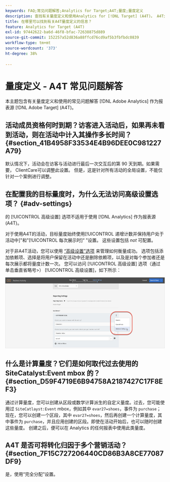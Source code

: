 ```yaml
---
keywords: FAQ;常见问题解答;Analytics for Target;A4T;量度;量度定义
description: 查找有关量度定义和使用Analytics for [!DNL Target] (A4T)。 A4T允许您将Analytics报表与Adobe结合使用 [!DNL Target] 活动。
title: 在哪里可以找到有关A4T量度定义的信息？
feature: Analytics for Target (A4T)
exl-id: 97442622-ba6d-46f8-bfac-72638875d889
source-git-commit: 152257a52d836a88ffcd76cd9af5b3fbfbdc0839
workflow-type: tm+mt
source-wordcount: '373'
ht-degree: 38%

---
```


# 量度定义 - A4T 常见问题解答

本主题包含有关量度定义和使用的常见问题解答 [!DNL Adobe Analytics] 作为报表源 [!DNL Adobe Target] (A4T)。

## 活动成员资格何时到期？访客进入活动后，如果再未看到活动，则在活动中计入其操作多长时间？ {#section_41B4958F33534E4B96DEE0C981227A79}

默认情况下，活动会在访客与活动进行最后一次交互后的第 90 天到期。如果需要， ClientCare可以调整此设置。 但是，这是针对所有活动的全局设置，不能仅针对一个案例进行调整。

## 在配置我的目标量度时，为什么无法访问高级设置选项？ {#adv-settings}

的 [!UICONTROL 高级设置] 选项不适用于使用 [!DNL Analytics] 作为报表源(A4T)。

对于使用A4T的活动，目标量度始终使用[!UICONTROL 递增计数并保持用户处于活动中]&quot;和&quot;[!UICONTROL 每次展示时]“ ”设置。 这些设置包括 *not* 可配置。

对于非A4T活动，您可以使用 [“高级设置”选项](/help/main/c-activities/r-success-metrics/success-metrics.md#section_7CE95A2FA8F5438E936C365A6D43BC5B) 来管理如何衡量成功。 选项包括添加依赖项、选择是将用户保留在活动中还是删除依赖项，以及是对每个参加者还是每次展示都将量度计数一次。 您可以访问 [!UICONTROL 高级设置] 选项（通过单击垂直省略号>） [!UICONTROL 高级设置]，如下所示：

![高级设置](/help/main/c-activities/r-success-metrics/assets/advanced-settings.png)

## 什么是计算量度？它们是如何取代过去使用的 SiteCatalyst:Event mbox 的？ {#section_D59F4719E6B94758A2187427C17F8EF3}

通过计算量度，您可以创建从区段或数学计算派生的自定义量度。过去，您可能使用过 `SiteCatlayst:Event` mbox，例如其中 `evar27=shoes`，事件为 `purchase`；现在，您可以创建一个区段，其中 `evar27=shoes`，然后再创建一个计算量度，其中事件为 `purchase`，并且应用创建的区段。即使在活动开始后，也可以随时创建这些量度。 创建之后，便可以在 Analytics 的任何报表中使用此类量度。

## A4T 是否可将转化归因于多个营销活动？ {#section_7F15C727206440CD86B3A8CE77087DF9}

是，使用“完全分配”设置。
